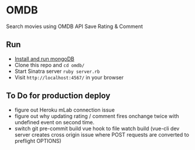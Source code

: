 # OMDB
Search movies using OMDB API
Save Rating & Comment

## Run
- [Install and run mongoDB](https://docs.mongodb.com/manual/tutorial/install-mongodb-on-os-x/)
- Clone this repo and `cd omdb/`
- Start Sinatra server `ruby server.rb`
- Visit `http://localhost:4567/` in your browser

## To Do for production deploy
- figure out Heroku mLab connection issue
- figure out why updating rating / comment fires onchange twice with undefined event on second time.
- switch git pre-commit build vue hook to file watch build (vue-cli dev server creates cross origin issue where POST requests are converted to preflight OPTIONS)
